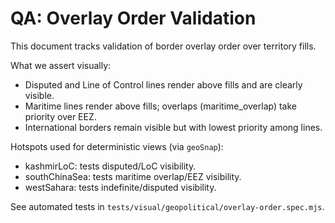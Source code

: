 # QA: Overlay Order Validation

This document tracks validation of border overlay order over territory fills.

What we assert visually:
- Disputed and Line of Control lines render above fills and are clearly visible.
- Maritime lines render above fills; overlaps (maritime_overlap) take priority over EEZ.
- International borders remain visible but with lowest priority among lines.

Hotspots used for deterministic views (via `geoSnap`):
- kashmirLoC: tests disputed/LoC visibility.
- southChinaSea: tests maritime overlap/EEZ visibility.
- westSahara: tests indefinite/disputed visibility.

See automated tests in `tests/visual/geopolitical/overlay-order.spec.mjs`.
